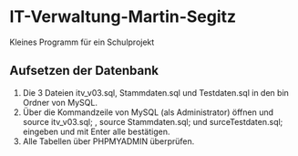 # IT-Verwaltung-Martin-Segitz
Kleines Programm für ein Schulprojekt


## Aufsetzen der Datenbank
1. Die 3 Dateien itv_v03.sql, Stammdaten.sql und Testdaten.sql in den bin Ordner von MySQL.
2. Über die Kommandzeile von MySQL (als Administrator) öffnen und source itv_v03.sql; , source Stammdaten.sql; und  surceTestdaten.sql; 
   eingeben und mit Enter alle bestätigen.
3. Alle Tabellen über PHPMYADMIN überprüfen.
